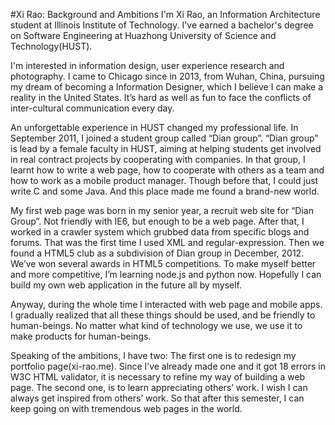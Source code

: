 #Xi Rao: Background and Ambitions
I'm Xi Rao, an Information Architecture student at Illinois Institute of Technology. I've earned a bachelor's degree on Software Engineering at Huazhong University of Science and Technology(HUST). 

I'm interested in information design, user experience research and photography. I came to Chicago since in 2013, from Wuhan, China, pursuing my dream of becoming a Information Designer, which I believe I can make a reality in the United States. It’s hard as well as fun to face the conflicts of inter-cultural communication every day. 

An unforgettable experience in HUST changed my professional life. In September 2011, I joined a student group called “Dian group”. “Dian group” is lead by a female faculty in HUST, aiming at helping students get involved in real contract projects by cooperating with companies. In that group, I learnt how to write a web page, how to cooperate with others as a team and how to work as a mobile product manager. Though before that, I could just write C and some Java. And this place made me found a brand-new world.

My first web page was born in my senior year, a recruit web site for “Dian Group”. Not friendly with IE6, but enough to be a web page. After that, I worked in a crawler system which grubbed data from specific blogs and forums. That was the first time I used XML and regular-expression.
Then we found a HTML5 club as a subdivision of Dian group in December, 2012. We’ve won several awards in HTML5 competitions. To make myself better and more competitive, I’m learning node.js and python now. Hopefully I can build my own web application in the future all by myself. 

Anyway, during the whole time I interacted with web page and mobile apps. I gradually realized that all these things should be used, and be friendly to human-beings. No matter what kind of technology we use, we use it to make products for human-beings. 

Speaking of the ambitions, I have two: The first one is to redesign my portfolio page(xi-rao.me). Since I’ve already made one and it got 18 errors in W3C HTML validator, it is necessary to refine my way of building a web page. The second one, is to learn appreciating others’ work. I wish I can always get inspired from others’ work. So that after this semester, I can keep going on with tremendous web pages in the world.